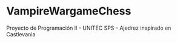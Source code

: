 VampireWargameChess
===================

Proyecto de Programación II - UNITEC SPS - Ajedrez inspirado en Castlevania
